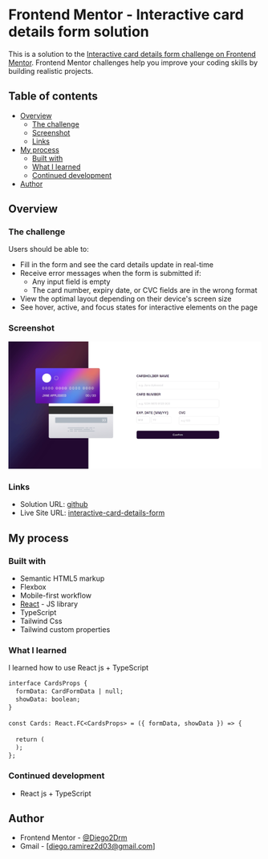 # Frontend Mentor - Interactive card details form solution

This is a solution to the [Interactive card details form challenge on Frontend Mentor](https://www.frontendmentor.io/challenges/interactive-card-details-form-XpS8cKZDWw). Frontend Mentor challenges help you improve your coding skills by building realistic projects. 

## Table of contents

- [Overview](#overview)
  - [The challenge](#the-challenge)
  - [Screenshot](#screenshot)
  - [Links](#links)
- [My process](#my-process)
  - [Built with](#built-with)
  - [What I learned](#what-i-learned)
  - [Continued development](#continued-development)
- [Author](#author)

## Overview

### The challenge

Users should be able to:

- Fill in the form and see the card details update in real-time
- Receive error messages when the form is submitted if:
  - Any input field is empty
  - The card number, expiry date, or CVC fields are in the wrong format
- View the optimal layout depending on their device's screen size
- See hover, active, and focus states for interactive elements on the page

### Screenshot

![](./src/assets/screenshot.jpeg)

### Links

- Solution URL: [github](https://github.com/Diego2Drm/interactive-card-details-form)
- Live Site URL: [interactive-card-details-form](https://diego2drm.github.io/interactive-card-details-form/)

## My process

### Built with

- Semantic HTML5 markup
- Flexbox
- Mobile-first workflow
- [React](https://reactjs.org/) - JS library
- TypeScript
- Tailwind Css
- Tailwind custom properties

### What I learned

I learned how to use React js + TypeScript

```tsx
interface CardsProps {
  formData: CardFormData | null;
  showData: boolean;
}

const Cards: React.FC<CardsProps> = ({ formData, showData }) => {

  return (
  );
};
```

### Continued development

-  React js + TypeScript

## Author

- Frontend Mentor - [@Diego2Drm](https://www.frontendmentor.io/profile/Diego2Drm)
- Gmail - [diego.ramirez2d03@gmail.com]
